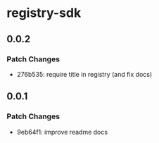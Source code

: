 # registry-sdk

## 0.0.2

### Patch Changes

- 276b535: require title in registry (and fix docs)

## 0.0.1

### Patch Changes

- 9eb64f1: improve readme docs
